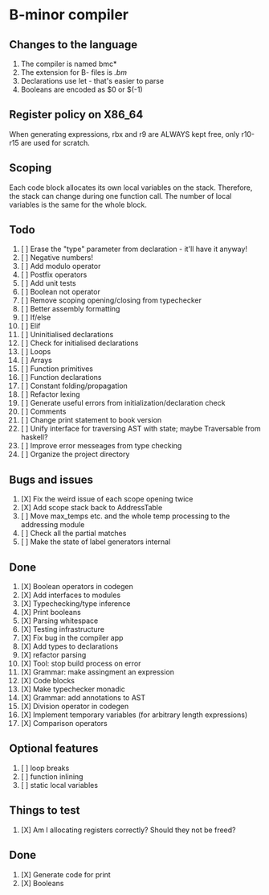 # B-minor compiler

## Changes to the language
1. The compiler is named bmc*
2. The extension for B- files is *.bm*
3. Declarations use let - that's easier to parse
4. Booleans are encoded as $0 or $(-1)

## Register policy on X86_64
When generating expressions, rbx and r9 are ALWAYS kept free,
only r10-r15 are used for scratch.

## Scoping
Each code block allocates its own local variables on the stack. Therefore, the stack can change during one function call. The number of local variables is the same for the whole block.

## Todo
1. [ ] Erase the "type" parameter from declaration - it'll have it anyway!
2. [ ] Negative numbers!
3. [ ] Add modulo operator
4. [ ] Postfix operators
5. [ ] Add unit tests
6. [ ] Boolean not operator
8. [ ] Remove scoping opening/closing from typechecker
9. [ ] Better assembly formatting
10. [ ] If/else
11. [ ] Elif
12. [ ] Uninitialised declarations
13. [ ] Check for initialised declarations
14. [ ] Loops
15. [ ] Arrays
16. [ ] Function primitives
17. [ ] Function declarations
18. [ ] Constant folding/propagation
19. [ ] Refactor lexing
20. [ ] Generate useful errors from initialization/declaration check
21. [ ] Comments
22. [ ] Change print statement to book version
23. [ ] Unify interface for traversing AST with state; maybe Traversable from haskell?
24. [ ] Improve error messeages from type checking
25. [ ] Organize the project directory

## Bugs and issues

1. [X] Fix the weird issue of each scope opening twice
2. [X] Add scope stack back to AddressTable
3. [ ] Move max_temps etc. and the whole temp processing to the addressing module
4. [ ] Check all the partial matches
5. [ ] Make the state of label generators internal

## Done
1. [X] Boolean operators in codegen
2. [X] Add interfaces to modules
3. [X] Typechecking/type inference
4. [X] Print booleans
5. [X] Parsing whitespace
6. [X] Testing infrastructure
7. [X] Fix bug in the compiler app
8. [X] Add types to declarations
9. [X] refactor parsing
10. [X] Tool: stop build process on error
11. [X] Grammar: make assingment an expression
12. [X] Code blocks
13. [X] Make typechecker monadic
14. [X] Grammar: add annotations to AST
15. [X] Division operator in codegen
16. [X] Implement temporary variables (for arbitrary length expressions)
17. [X] Comparison operators

## Optional features
1. [ ] loop breaks
2. [ ] function inlining
3. [ ] static local variables

## Things to test
1. [X] Am I allocating registers correctly? Should they not be freed?

## Done
1. [X] Generate code for print
2. [X] Booleans
